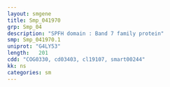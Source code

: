 ```yaml
---
layout: smgene
title: Smp_041970
grp: Smp_04
description: "SPFH domain : Band 7 family protein"
smp: Smp_041970.1
uniprot: "G4LY53"
length:   201
cdd: "COG0330, cd03403, cl19107, smart00244"
kk: ns
categories: sm
---
```

